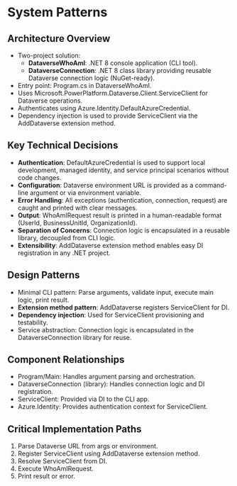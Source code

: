 # System Patterns

## Architecture Overview
- Two-project solution:
  - **DataverseWhoAmI**: .NET 8 console application (CLI tool).
  - **DataverseConnection**: .NET 8 class library providing reusable Dataverse connection logic (NuGet-ready).
- Entry point: Program.cs in DataverseWhoAmI.
- Uses Microsoft.PowerPlatform.Dataverse.Client.ServiceClient for Dataverse operations.
- Authenticates using Azure.Identity.DefaultAzureCredential.
- Dependency injection is used to provide ServiceClient via the AddDataverse extension method.

## Key Technical Decisions
- **Authentication**: DefaultAzureCredential is used to support local development, managed identity, and service principal scenarios without code changes.
- **Configuration**: Dataverse environment URL is provided as a command-line argument or via environment variable.
- **Error Handling**: All exceptions (authentication, connection, request) are caught and printed with clear messages.
- **Output**: WhoAmIRequest result is printed in a human-readable format (UserId, BusinessUnitId, OrganizationId).
- **Separation of Concerns**: Connection logic is encapsulated in a reusable library, decoupled from CLI logic.
- **Extensibility**: AddDataverse extension method enables easy DI registration in any .NET project.

## Design Patterns
- Minimal CLI pattern: Parse arguments, validate input, execute main logic, print result.
- **Extension method pattern**: AddDataverse registers ServiceClient for DI.
- **Dependency injection**: Used for ServiceClient provisioning and testability.
- Service abstraction: Connection logic is encapsulated in the DataverseConnection library for reuse.

## Component Relationships
- Program/Main: Handles argument parsing and orchestration.
- DataverseConnection (library): Handles connection logic and DI registration.
- ServiceClient: Provided via DI to the CLI app.
- Azure.Identity: Provides authentication context for ServiceClient.

## Critical Implementation Paths
1. Parse Dataverse URL from args or environment.
2. Register ServiceClient using AddDataverse extension method.
3. Resolve ServiceClient from DI.
4. Execute WhoAmIRequest.
5. Print result or error.

